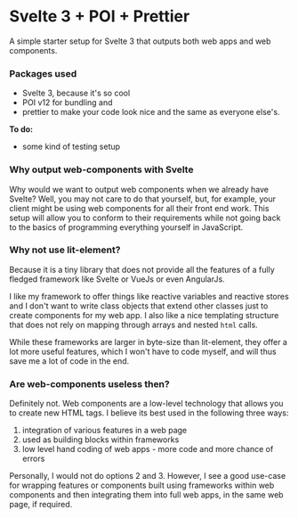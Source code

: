 # Svelte 3 + POI + Prettier

A simple starter setup for Svelte 3 that outputs both web apps and web components. 

### Packages used

- Svelte 3, because it's so cool
- POI v12 for bundling and
- prettier to make your code look nice and the same as everyone else's.

**To do:**
- some kind of testing setup

### Why output web-components with Svelte

Why would we want to output web components when we already have Svelte? Well, you may not care to do that yourself, but, for example, your client might be using web components for all their front end work. This setup will allow you to conform to their requirements while not going back to the basics of programming everything yourself in JavaScript.

### Why not use lit-element?

Because it is a tiny library that does not provide all the features of a fully fledged framework like Svelte or VueJs or even AngularJs.

I like my framework to offer things like reactive variables and reactive stores and I don't want to write class objects that extend other classes just to create components for my web app. I also like a nice templating structure that does not rely on mapping through arrays and nested `html` calls. 

While these frameworks are larger in byte-size than lit-element, they offer a lot more useful features, which I won't have to code myself, and will thus save me a lot of code in the end.

### Are web-components useless then?

Definitely not. Web components are a low-level technology that allows you to create new HTML tags. I believe its best used in the following three ways:

1. integration of various features in a web page
2. used as building blocks within frameworks
3. low level hand coding of web apps - more code and more chance of errors 

Personally, I would not do options 2 and 3. However, I see a good use-case for wrapping features or components built using frameworks within web components and then integrating them into full web apps, in the same web page, if required.
 
